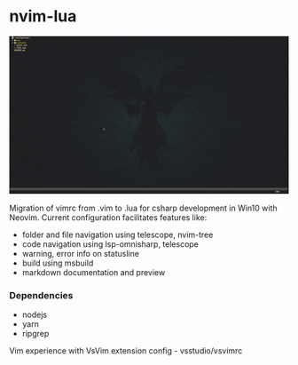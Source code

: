 # nvim-lua

![neovim-gif](./docs/neovim.gif)

Migration of vimrc from .vim to .lua for csharp development in Win10 with Neovim.
Current configuration facilitates features like:

- folder and file navigation using telescope, nvim-tree
- code navigation using lsp-omnisharp, telescope
- warning, error info on statusline
- build using msbuild
- markdown documentation and preview

### Dependencies

- nodejs
- yarn
- ripgrep

Vim experience with VsVim extension config - vsstudio/vsvimrc
